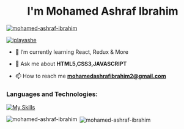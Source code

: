 <h1 align="center">I'm Mohamed Ashraf Ibrahim</h1>








<p align="left"> <a href="https://github.com/ryo-ma/github-profile-trophy"><img src="https://github-profile-trophy.vercel.app/?username=mohamed-ashraf-ibrahim" alt="mohamed-ashraf-ibrahim" /></a> </p>

<p align="left"> <a href="https://twitter.com/iplayashe" target="blank"><img src="https://img.shields.io/twitter/follow/iplayashe?logo=twitter&style=for-the-badge" alt="iplayashe" /></a> </p>

- 🌱 I’m currently learning React, Redux & More

- 💬 Ask me about **HTML5,CSS3,JAVASCRIPT**

- 📫 How to reach me **mohamedashrafibrahim2@gmail.com**


### Languages and Technologies:

[![My Skills](https://skillicons.dev/icons?i=cpp,js,html,css,bootstrap,tailwind,react,babel,vite,npm,figma,xd,git)](https://skillicons.dev)




<p><img align="left" src="https://github-readme-stats.vercel.app/api/top-langs?username=mohamed-ashraf-ibrahim&show_icons=true&locale=en&layout=compact" alt="mohamed-ashraf-ibrahim" /></p>

<p>&nbsp;<img align="center" src="https://github-readme-stats.vercel.app/api?username=mohamed-ashraf-ibrahim&show_icons=true&locale=en" alt="mohamed-ashraf-ibrahim" /></p>

